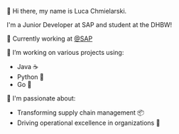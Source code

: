 👋 Hi there, my name is Luca Chmielarski.

I'm a Junior Developer at SAP and student at the DHBW!

🏢 Currently working at [@SAP](https://github.com/SAP)

🔭 I’m working on various projects using:
- Java ☕
- Python 🐍
- Go 🏁

💼 I'm passionate about:
- Transforming supply chain management 📦
- Driving operational excellence in organizations 🚀

<!--
**930C/930C** is a ✨ _special_ ✨ repository because its `README.md` (this file) appears on your GitHub profile.

Here are some ideas to get you started:

- 🔭 I’m currently working on ...
- 🌱 I’m currently learning ...
- 👯 I’m looking to collaborate on ...
- 🤔 I’m looking for help with ...
- 💬 Ask me about ...
- 📫 How to reach me: ...
- 😄 Pronouns: ...
- ⚡ Fun fact: ...
-->

